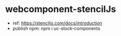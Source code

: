 # webcomponent-stencilJs
- ref: https://stenciljs.com/docs/introduction
- publish npm: npm i uc-stock-components
